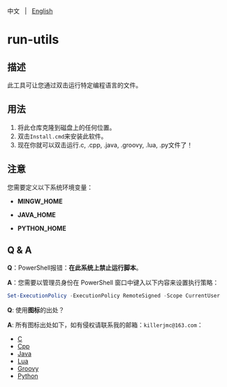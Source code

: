 中文 &nbsp; | &nbsp; [English](README.md)

# run-utils



## 描述

此工具可让您通过双击运行特定编程语言的文件。



## 用法

1. 将此仓库克隆到磁盘上的任何位置。
2. 双击`Install.cmd`来安装此软件。
3. 现在你就可以双击运行.c, .cpp, .java, .groovy, .lua, .py文件了！



## 注意

您需要定义以下系统环境变量：

+ **MINGW_HOME**

+ **JAVA_HOME**

+ **PYTHON_HOME**



## Q & A

**Q**：PowerShell报错：**在此系统上禁止运行脚本**。

**A**：您需要以管理员身份在 PowerShell 窗口中键入以下内容来设置执行策略：

```powershell
Set-ExecutionPolicy -ExecutionPolicy RemoteSigned -Scope CurrentUser
```



**Q**: 使用**图标**的出处？

**A**: 所有图标出处如下，如有侵权请联系我的邮箱：`killerjmc@163.com`：

+ [C](https://www.iconfont.cn/collections/detail?spm=a313x.7781069.0.da5a778a4&cid=21124)
+ [Cpp](https://commons.wikimedia.org/wiki/File:ISO_C%2B%2B_Logo.svg)
+ [Java](https://brandlogos.net/java-eps-40925.html)
+ [Lua](https://en.wikipedia.org/wiki/File:Lua-Logo.svg)
+ [Groovy](https://commons.wikimedia.org/wiki/File:Groovy-logo.svg)
+ [Python](https://www.iconfont.cn/collections/detail?spm=a313x.7781069.0.da5a778a4&cid=12938)


